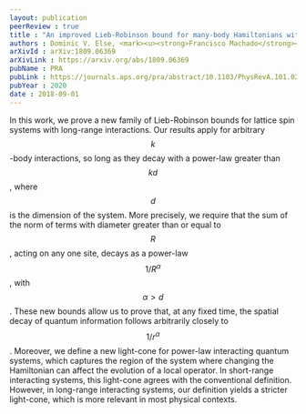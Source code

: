 ```yaml
---
layout: publication
peerReview : true
title : "An improved Lieb-Robinson bound for many-body Hamiltonians with power-law interactions"
authors : Dominic V. Else, <mark><u><strong>Francisco Machado</strong></u></mark>, Chetan Nayak, Norman Y. Yao
arXivId : arXiv:1809.06369
arXivLink : https://arxiv.org/abs/1809.06369
pubName : PRA
pubLink : https://journals.aps.org/pra/abstract/10.1103/PhysRevA.101.022333
pubYear : 2020
date : 2018-09-01
---
```


In this work, we prove a new family of Lieb-Robinson bounds for lattice spin systems with long-range interactions. Our results apply for arbitrary $$k$$-body interactions, so long as they decay with a power-law greater than $$kd$$, where $$d$$ is the dimension of the system. More precisely, we require that the sum of the norm of terms with diameter greater than or equal to $$R$$, acting on any one site, decays as a power-law $$1/R^\alpha$$, with $$\alpha > d$$. These new bounds allow us to prove that, at any fixed time, the spatial decay of quantum information follows arbitrarily closely to $$1/r^\alpha$$. Moreover, we define a new light-cone for power-law interacting quantum systems, which captures the region of the system where changing the Hamiltonian can affect the evolution of a local operator. In short-range interacting systems, this light-cone agrees with the conventional definition. However, in long-range interacting systems, our definition yields a stricter light-cone, which is more relevant in most physical contexts. 